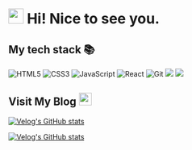 <h1><img src="https://emojis.slackmojis.com/emojis/images/1531849430/4246/blob-sunglasses.gif?1531849430" width="30"/> Hi! Nice to see you.</h1>

<h2> My tech stack 📚 </h2>

![HTML5](https://img.shields.io/badge/-HTML5-F05032?style=for-the-badge&logo=html5&logoColor=ffffff) ![CSS3](https://img.shields.io/badge/-CSS3-007ACC?style=for-the-badge&logo=css3) ![JavaScript](https://img.shields.io/badge/-JavaScript-%23F7DF1C?style=for-the-badge&logo=javascript&logoColor=000000&labelColor=%23F7DF1C&color=%23FFCE5A) ![React](https://img.shields.io/badge/-React-222222?style=for-the-badge&logo=react) ![Git](https://img.shields.io/badge/-Git-F05032?style=for-the-badge&logo=git&logoColor=ffffff) <img src="https://img.shields.io/badge/redux-764ABC?style=for-the-badge&logo=redux&logoColor=white"> <img src="https://img.shields.io/badge/styled--components-DB7093?style=for-the-badge&logo=styled-components&logoColor=white">

## Visit My Blog <img src="https://media.giphy.com/media/hvRJCLFzcasrR4ia7z/giphy.gif" width="25px">
[![Velog's GitHub stats](https://velog-readme-stats.vercel.app/api/badge?name=support)](https://velog.io/@support) 


[![Velog's GitHub stats](https://velog-readme-stats.vercel.app/api?name=support)](https://velog.io/@support)


<!--
**365support/365support** is a ✨ _special_ ✨ repository because its `README.md` (this file) appears on your GitHub profile.

Here are some ideas to get you started:

- 🔭 I’m currently working on ...
- 🌱 I’m currently learning ...
- 👯 I’m looking to collaborate on ...
- 🤔 I’m looking for help with ...
- 💬 Ask me about ...
- 📫 How to reach me: ...
- 😄 Pronouns: ...
- ⚡ Fun fact: ...
-->
